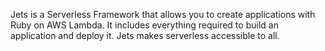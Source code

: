 Jets is a Serverless Framework that allows you to create applications with Ruby on AWS Lambda. It includes everything required to build an application and deploy it. Jets makes serverless accessible to all.